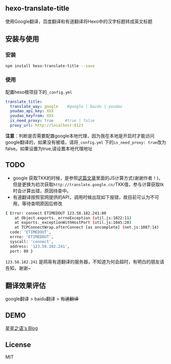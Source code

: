 ## hexo-translate-title
使用Google翻译，百度翻译和有道翻译将Hexo中的汉字标题转成英文标题

## 安装与使用

### 安装
```bash
npm install hexo-translate-title --save
```
### 使用
配置hexo根项目下的`_config.yml`

```yml
translate_title:
  translate_way: google    #google | baidu | youdao
  youdao_api_key: XXX
  youdao_keyfrom: XXX
  is_need_proxy: true     #true | false
  proxy_url: http://localhost:8123
```
**注意**：判断是否需要配置google本地代理，因为我在本地是开启时才能访问google翻译的，如果没有被墙，请将`_config.yml` 下的`is_need_proxy: true`改为false。如果设置为true,请设置本地代理地址

## TODO

+ google 获取TKK的时候，是参照[这篇文章](http://blog.csdn.net/life169/article/details/52153929)里面的JS计算方式(谢谢作者！)，但是更换为初次获取`http://translate.google.cn/`TKK值，参与计算获取tk时会计算出错，原因待查中。
+ 有道翻译按照官网提供的API，调用时候出现如下报错，故目前可认为不可用，等待查明原因后修改

```bash
{ Error: connect ETIMEDOUT 123.58.182.241:80
    at Object.exports._errnoException (util.js:1022:11)
    at exports._exceptionWithHostPort (util.js:1045:20)
    at TCPConnectWrap.afterConnect [as oncomplete] (net.js:1087:14)
  code: 'ETIMEDOUT',
  errno: 'ETIMEDOUT',
  syscall: 'connect',
  address: '123.58.182.241',
  port: 80 }
```
`123.58.182.241` 是网易有道翻译的服务器，不知道为何会超时，有明白的朋友请告知，谢谢~

## 翻译效果评估
google翻译 > baidu翻译 > ~~有道翻译~~

## DEMO
[星星之语's Blog](https://cometlj.github.io)

## License
MIT

